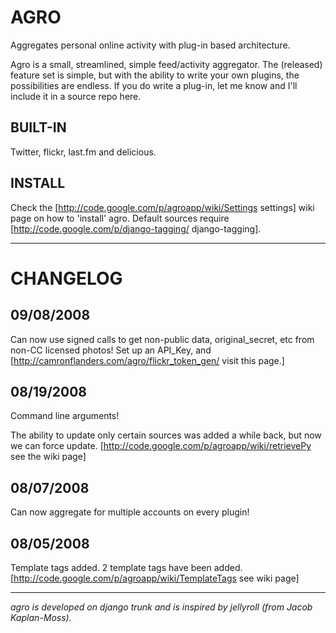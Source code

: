 AGRO
====

Aggregates personal online activity with plug-in based architecture.

Agro is a small, streamlined, simple feed/activity aggregator. The (released) feature set is simple, but with the ability to write your own plugins, the possibilities are endless. If you do write a plug-in, let me know and I'll include it in a source repo here.

BUILT-IN
--------

Twitter, flickr, last.fm and delicious. 

INSTALL
-------

Check the [http://code.google.com/p/agroapp/wiki/Settings settings] wiki page on how to 'install' agro.
Default sources require [http://code.google.com/p/django-tagging/ django-tagging].

************

CHANGELOG
=========
09/08/2008
----------

Can now use signed calls to get non-public data, original_secret, etc from non-CC licensed photos!
Set up an API_Key, and [http://camronflanders.com/agro/flickr_token_gen/ visit this page.]

08/19/2008
----------

Command line arguments!

The ability to update only certain sources was added a while back, but now we can force update.  [http://code.google.com/p/agroapp/wiki/retrievePy see the wiki page]

08/07/2008
----------

Can now aggregate for multiple accounts on every plugin!

08/05/2008
----------

Template tags added.
2 template tags have been added.
[http://code.google.com/p/agroapp/wiki/TemplateTags see wiki page]

*************

_agro is developed on django trunk and is inspired by jellyroll (from Jacob Kaplan-Moss)._
